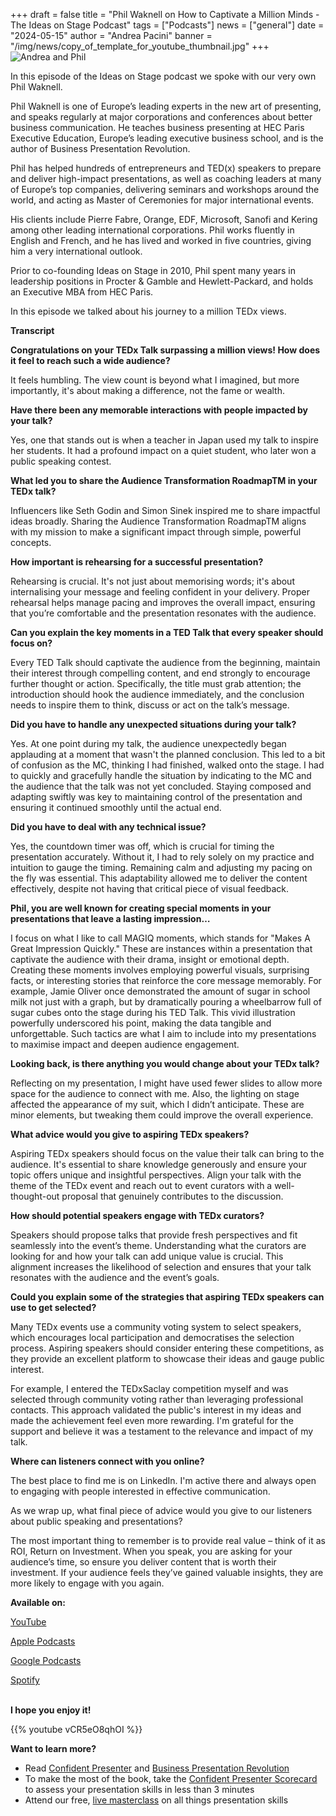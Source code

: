 +++
draft = false
title = "Phil Waknell on How to Captivate a Million Minds - The Ideas on Stage Podcast"
tags = ["Podcasts"]
news = ["general"]
date = "2024-05-15"
author = "Andrea Pacini"
banner = "/img/news/copy_of_template_for_youtube_thumbnail.jpg"
+++
![Andrea and Phil](/img/news/copy_of_template_for_youtube_thumbnail.jpg "Andrea and Phil")

In this episode of the Ideas on Stage podcast we spoke with our very own Phil Waknell. 

Phil Waknell is one of Europe’s leading experts in the new art of presenting, and speaks regularly at major corporations and conferences about better business communication. He teaches business presenting at HEC Paris Executive Education, Europe’s leading executive business school, and is the author of Business Presentation Revolution.

Phil has helped hundreds of entrepreneurs and TED(x) speakers to prepare and deliver high-impact presentations, as well as coaching leaders at many of Europe’s top companies, delivering seminars and workshops around the world, and acting as Master of Ceremonies for major international events.

His clients include Pierre Fabre, Orange, EDF, Microsoft, Sanofi and Kering among other leading international corporations. Phil works fluently in English and French, and he has lived and worked in five countries, giving him a very international outlook.

Prior to co-founding Ideas on Stage in 2010, Phil spent many years in leadership positions in Procter & Gamble and Hewlett-Packard, and holds an Executive MBA from HEC Paris.

In this episode we talked about his journey to a million TEDx views.

**Transcript**

**Congratulations on your TEDx Talk surpassing a million views! How does it feel to reach such a wide audience?**

It feels humbling. The view count is beyond what I imagined, but more importantly, it's about making a difference, not the fame or wealth.

**Have there been any memorable interactions with people impacted by your talk?**

Yes, one that stands out is when a teacher in Japan used my talk to inspire her students. It had a profound impact on a quiet student, who later won a public speaking contest.

**What led you to share the Audience Transformation RoadmapTM in your TEDx talk?**

Influencers like Seth Godin and Simon Sinek inspired me to share impactful ideas broadly. Sharing the Audience Transformation RoadmapTM aligns with my mission to make a significant impact through simple, powerful concepts.

**How important is rehearsing for a successful presentation?**

Rehearsing is crucial. It's not just about memorising words; it's about internalising your message and feeling confident in your delivery. Proper rehearsal helps manage pacing and improves the overall impact, ensuring that you’re comfortable and the presentation resonates with the audience.

**Can you explain the key moments in a TED Talk that every speaker should focus on?**

Every TED Talk should captivate the audience from the beginning, maintain their interest through compelling content, and end strongly to encourage further thought or action. Specifically, the title must grab attention; the introduction should hook the audience immediately, and the conclusion needs to inspire them to think, discuss or act on the talk’s message.

**Did you have to handle any unexpected situations during your talk?**

Yes. At one point during my talk, the audience unexpectedly began applauding at a moment that wasn't the planned conclusion. This led to a bit of confusion as the MC, thinking I had finished, walked onto the stage. I had to quickly and gracefully handle the situation by indicating to the MC and the audience that the talk was not yet concluded. Staying composed and adapting swiftly was key to maintaining control of the presentation and ensuring it continued smoothly until the actual end.

**Did you have to deal with any technical issue?** 

Yes, the countdown timer was off, which is crucial for timing the presentation accurately. Without it, I had to rely solely on my practice and intuition to gauge the timing. Remaining calm and adjusting my pacing on the fly was essential. This adaptability allowed me to deliver the content effectively, despite not having that critical piece of visual feedback.

**Phil, you are well known for creating special moments in your presentations that leave a lasting impression…**

I focus on what I like to call MAGIQ moments, which stands for "Makes A Great Impression Quickly." These are instances within a presentation that captivate the audience with their drama, insight or emotional depth. Creating these moments involves employing powerful visuals, surprising facts, or interesting stories that reinforce the core message memorably. For example, Jamie Oliver once demonstrated the amount of sugar in school milk not just with a graph, but by dramatically pouring a wheelbarrow full of sugar cubes onto the stage during his TED Talk. This vivid illustration powerfully underscored his point, making the data tangible and unforgettable. Such tactics are what I aim to include into my presentations to maximise impact and deepen audience engagement.

**Looking back, is there anything you would change about your TEDx talk?**

Reflecting on my presentation, I might have used fewer slides to allow more space for the audience to connect with me. Also, the lighting on stage affected the appearance of my suit, which I didn’t anticipate. These are minor elements, but tweaking them could improve the overall experience. 

**What advice would you give to aspiring TEDx speakers?**

Aspiring TEDx speakers should focus on the value their talk can bring to the audience. It's essential to share knowledge generously and ensure your topic offers unique and insightful perspectives. Align your talk with the theme of the TEDx event and reach out to event curators with a well-thought-out proposal that genuinely contributes to the discussion.

**How should potential speakers engage with TEDx curators?**

Speakers should propose talks that provide fresh perspectives and fit seamlessly into the event’s theme. Understanding what the curators are looking for and how your talk can add unique value is crucial. This alignment increases the likelihood of selection and ensures that your talk resonates with the audience and the event’s goals.

**Could you explain some of the strategies that aspiring TEDx speakers can use to get selected?**

Many TEDx events use a community voting system to select speakers, which encourages local participation and democratises the selection process. Aspiring speakers should consider entering these competitions, as they provide an excellent platform to showcase their ideas and gauge public interest.

For example, I entered the TEDxSaclay competition myself and was selected through community voting rather than leveraging professional contacts. This approach validated the public's interest in my ideas and made the achievement feel even more rewarding. I'm grateful for the support and believe it was a testament to the relevance and impact of my talk.

**Where can listeners connect with you online?**

The best place to find me is on LinkedIn. I'm active there and always open to engaging with people interested in effective communication. 

As we wrap up, what final piece of advice would you give to our listeners about public speaking and presentations?

The most important thing to remember is to provide real value – think of it as ROI, Return on Investment. When you speak, you are asking for your audience’s time, so ensure you deliver content that is worth their investment. If your audience feels they’ve gained valuable insights, they are more likely to engage with you again.

**Available on:** 

[YouTube](https://youtu.be/vCR5eO8qhOI)

[Apple Podcasts](https://podcasts.apple.com/us/podcast/59-phil-waknell-on-how-to-captivate-a-million-minds/id1506050111?i=1000655665717)

[Google Podcasts ](https://podcasts.google.com/feed/aHR0cHM6Ly9hbmNob3IuZm0vcy8xYTRjNGFjYy9wb2RjYXN0L3Jzcw/episode/OTQ0MjY1YWQtNGIxNS00YzZhLWE3M2UtNmJmZWExNTQ3YjZh?sa=X&ved=0CAUQkfYCahcKEwjwwdDnzY-GAxUAAAAAHQAAAAAQAQ)

[Spotify](https://open.spotify.com/episode/18kUqr5OKaG9ttfJTxLYZw)

\
**I hope you enjoy it!**

{{% youtube vCR5eO8qhOI %}}

**Want to learn more?** 

* Read [Confident Presenter](https://www.ideasonstage.com/resources/confident-presenter-book/) and [Business Presentation Revolution ](https://www.ideasonstage.com/business-presentation-revolution/book/)
* To make the most of the book, take the [Confident Presenter Scorecard](https://ideasonstage.com/score) to assess your presentation skills in less than 3 minutes
* Attend our free, [live masterclass](http://ideasonstageuk.eventbrite.com/) on all things presentation skills
